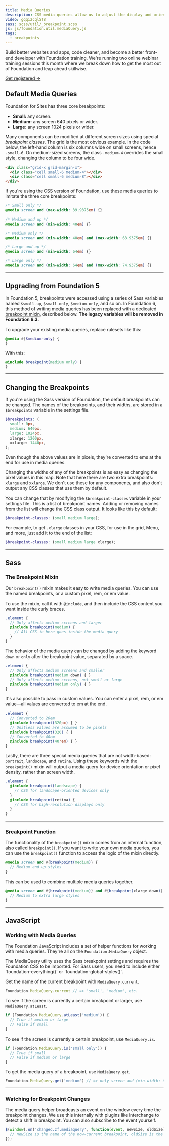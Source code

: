 ```yaml
---
title: Media Queries
description: CSS media queries allow us to adjust the display and orientation of content at different screen sizes.
video: gqqi2cqlST8
sass: scss/util/_breakpoint.scss
js: js/foundation.util.mediaQuery.js
tags:
  - breakpoints
---
```


<div class="callout training-callout">
  <p>Build better websites and apps, code cleaner, and become a better front-end developer with Foundation training. We're running two online webinar training sessions this month where we break down how to get the most out of Foundation and leap ahead skillwise.</p>
  <a href="https://zurb.com/university/courses" target="_blank"> Get registered →</a>
</div>

## Default Media Queries

Foundation for Sites has three core breakpoints:

- **Small:** any screen.
- **Medium:** any screen 640 pixels or wider.
- **Large:** any screen 1024 pixels or wider.

Many components can be modified at different screen sizes using special *breakpoint classes*. The grid is the most obvious example. In the code below, the left-hand column is six columns wide on small screens, hence `.small-6`. On medium-sized screens, the class `.medium-4` overrides the small style, changing the column to be four wide.

```html
<div class="grid-x grid-margin-x">
  <div class="cell small-6 medium-4"></div>
  <div class="cell small-6 medium-8"></div>
</div>
```

If you're using the CSS version of Foundation, use these media queries to imitate the three core breakpoints:

```css
/* Small only */
@media screen and (max-width: 39.9375em) {}

/* Medium and up */
@media screen and (min-width: 40em) {}

/* Medium only */
@media screen and (min-width: 40em) and (max-width: 63.9375em) {}

/* Large and up */
@media screen and (min-width: 64em) {}

/* Large only */
@media screen and (min-width: 64em) and (max-width: 74.9375em) {}
```

---

## Upgrading from Foundation 5

In Foundation 5, breakpoints were accessed using a series of Sass variables named `$small-up`, `$small-only`, `$medium-only`, and so on. In Foundation 6, this method of writing media queries has been replaced with a dedicated [breakpoint mixin](#the-breakpoint-mixin), described below. **The legacy variables will be removed in Foundation 6.3.**

To upgrade your existing media queries, replace rulesets like this:

```scss
@media #{$medium-only} {
}
```

With this:

```scss
@include breakpoint(medium only) {
}
```

---

## Changing the Breakpoints

If you're using the Sass version of Foundation, the default breakpoints can be changed. The names of the breakpoints, and their widths, are stored in a `$breakpoints` variable in the settings file.

```scss
$breakpoints: (
  small: 0px,
  medium: 640px,
  large: 1024px,
  xlarge: 1200px,
  xxlarge: 1440px,
);
```

<div class="primary callout">
  <p>Even though the above values are in pixels, they're converted to ems at the end for use in media queries.</p>
</div>

Changing the widths of any of the breakpoints is as easy as changing the pixel values in this map. Note that here there are two extra breakpoints: `xlarge` and `xxlarge`. We don't use these for any components, and also don't output any CSS classes that use them by default.

You can change that by modifying the `$breakpoint-classes` variable in your settings file. This is a list of breakpoint names. Adding or removing names from the list will change the CSS class output. It looks like this by default:

```scss
$breakpoint-classes: (small medium large);
```

For example, to get `.xlarge` classes in your CSS, for use in the grid, Menu, and more, just add it to the end of the list:

```scss
$breakpoint-classes: (small medium large xlarge);
```

---

## Sass

### The Breakpoint Mixin

Our `breakpoint()` mixin makes it easy to write media queries. You can use the named breakpoints, or a custom pixel, rem, or em value.

To use the mixin, call it with `@include`, and then include the CSS content you want inside the curly braces.

```scss
.element {
  // Only affects medium screens and larger
  @include breakpoint(medium) {
    // All CSS in here goes inside the media query
  }
}
```

The behavior of the media query can be changed by adding the keyword `down` or `only` after the breakpoint value, separated by a space.

```scss
.element {
  // Only affects medium screens and smaller
  @include breakpoint(medium down) { }
  // Only affects medium screens, not small or large
  @include breakpoint(medium only) { }
}
```

It's also possible to pass in custom values. You can enter a pixel, rem, or em value&mdash;all values are converted to em at the end.

```scss
.element {
  // Converted to 20em
  @include breakpoint(320px) { }
  // Unitless values are assumed to be pixels
  @include breakpoint(320) { }
  // Converted to 40em
  @include breakpoint(40rem) { }
}
```

Lastly, there are three special media queries that are not width-based: `portrait`, `landscape`, and `retina`. Using these keywords with the `breakpoint()` mixin will output a media query for device orientation or pixel density, rather than screen width.

```scss
.element {
  @include breakpoint(landscape) {
    // CSS for landscape-oriented devices only
  }
  @include breakpoint(retina) {
    // CSS for high-resolution displays only
  }
}
```

---

### Breakpoint Function

The functionality of the `breakpoint()` mixin comes from an internal function, also called `breakpoint()`. If you want to write your own media queries, you can use the `breakpoint()` function to access the logic of the mixin directly.

```scss
@media screen and #{breakpoint(medium)} {
  // Medium and up styles
}
```

This can be used to combine multiple media queries together.

```scss
@media screen and #{breakpoint(medium)} and #{breakpoint(xlarge down)} {
  // Medium to extra large styles
}
```

---

## JavaScript

### Working with Media Queries

The Foundation JavaScript includes a set of helper functions for working with media queries. They're all on the `Foundation.MediaQuery` object.

<div class="callout warning">
  The MediaQuery utility uses the Sass breakpoint settings and requires the Foundation CSS to be imported. For Sass users, you need to include either `foundation-everything()` or `foundation-global-styles()`.
</div>

Get the name of the current breakpoint with `MediaQuery.current`.

```js
Foundation.MediaQuery.current // => 'small', 'medium', etc.
```

To see if the screen is currently a certain breakpoint or larger, use `MediaQuery.atLeast`.

```js
if (Foundation.MediaQuery.atLeast('medium')) {
  // True if medium or large
  // False if small
}
```

To see if the screen is currently a certain breakpoint, use `MediaQuery.is`.

```js
if (Foundation.MediaQuery.is('small only')) {
  // True if small
  // False if medium or large
}
```

To get the media query of a breakpoint, use `MediaQuery.get`.

```js
Foundation.MediaQuery.get('medium') // => only screen and (min-width: 640px)
```

---

### Watching for Breakpoint Changes

The media query helper broadcasts an event on the window every time the breakpoint changes. We use this internally with plugins like Interchange to detect a shift in breakpoint. You can also subscribe to the event yourself.

```js
$(window).on('changed.zf.mediaquery', function(event, newSize, oldSize) {
  // newSize is the name of the now-current breakpoint, oldSize is the previous breakpoint
});
```
